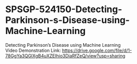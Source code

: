 # SPSGP-524150-Detecting-Parkinson-s-Disease-using-Machine-Learning
Detecting Parkinson’s Disease using Machine Learning
<br>Video Demonstration Link: https://drive.google.com/file/d/1-78GgYa3QGlXgB4uXZEIhio3DiaRfZeQ/view?usp=sharing
